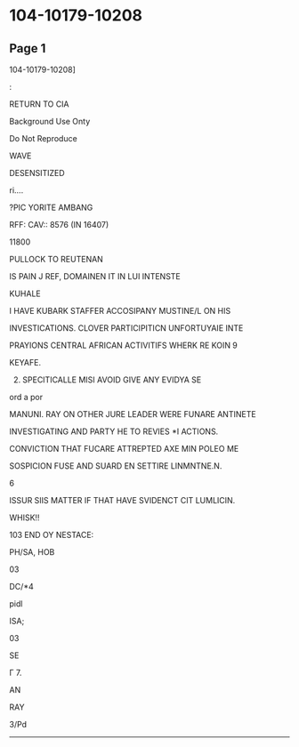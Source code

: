 # 104-10179-10208

## Page 1

104-10179-10208]

:

RETURN TO CIA

Background Use Onty

Do Not Reproduce

WAVE

DESENSITIZED

ri....

?PIC YORITE AMBANG

RFF: CAV:: 8576 (IN 16407)

11800

PULLOCK TO REUTENAN

IS PAIN J REF, DOMAINEN IT IN LUI INTENSTE

KUHALE

I HAVE KUBARK STAFFER ACCOSIPANY MUSTINE/L ON HIS

INVESTICATIONS. CLOVER PARTICIPITICN UNFORTUYAIE INTE

PRAYIONS CENTRAL AFRICAN ACTIVITIFS WHERK RE KOIN 9

KEYAFE.

2. SPECITICALLE MISI AVOID GIVE ANY EVIDYA SE

ord a por

MANUNI. RAY ON OTHER JURE LEADER WERE FUNARE ANTINETE

INVESTIGATING AND PARTY HE TO REVIES *I ACTIONS.

CONVICTION THAT FUCARE ATTREPTED AXE MIN POLEO ME

SOSPICION FUSE AND SUARD EN SETTIRE LINMNTNE.N.

6

ISSUR SIIS MATTER IF THAT HAVE SVIDENCT CIT LUMLICIN.

WHISK!!

103 END OY NESTACE:

PH/SA, HOB

03

DC/*4

pidl

ISA;

03

SE

Г 7.

AN

RAY

3/Pd

---


